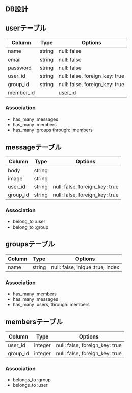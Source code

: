 ## DB設計

## userテーブル
|Column|Type|Options|
|------|----|-------|
|name|string|null: false|
|email|string|null: false|
|password|string|null: false|
|user_id|string|null: false, foreign_key: true|
|group_id|string|null: false, foreign_key: true|
|member_id||user_id|string|null: false, foreign_key: true|

### Association
- has_many :messages
- has_many :members
- has_many :groups through: :members


## messageテーブル
|Column|Type|Options|
|------|----|-------|
|body|string|
|image|string|
|user_id|string|null: false, foreign_key: true|
|group_id|string|null: false, foreign_key: true|

### Association
- belong_to :user
- belong_to :group


## groupsテーブル
|Column|Type|Options|
|------|----|-------|
|name|string|null: false, inique :true, index|

### Association
- has_many :members
- has_many :messages
- has_many :users, through: members


## membersテーブル
|Column|Type|Options|
|------|----|-------|
|user_id|integer|null: false, foreign_key: true|
|group_id|integer|null: false, foreign_key: true|

### Association
- belongs_to :group
- belongs_to :user